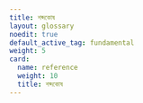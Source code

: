 ```yaml
---
title: শব্দকোষ
layout: glossary
noedit: true
default_active_tag: fundamental
weight: 5
card:
  name: reference
  weight: 10
  title: শব্দকোষ
---
```

